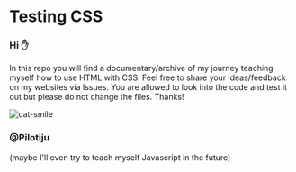 # Testing CSS
### Hi ✋
In this repo you will find a documentary/archive of my journey teaching myself how to use HTML with CSS. Feel free to share your ideas/feedback on my websites via Issues. You are allowed to look into the code and test it out but please do not change the files. Thanks!

![cat-smile](https://github.com/user-attachments/assets/c5afd61e-9023-4c85-9dff-552137dd5c96)

### @Pilotiju
(maybe I'll even try to teach myself Javascript in the future)

